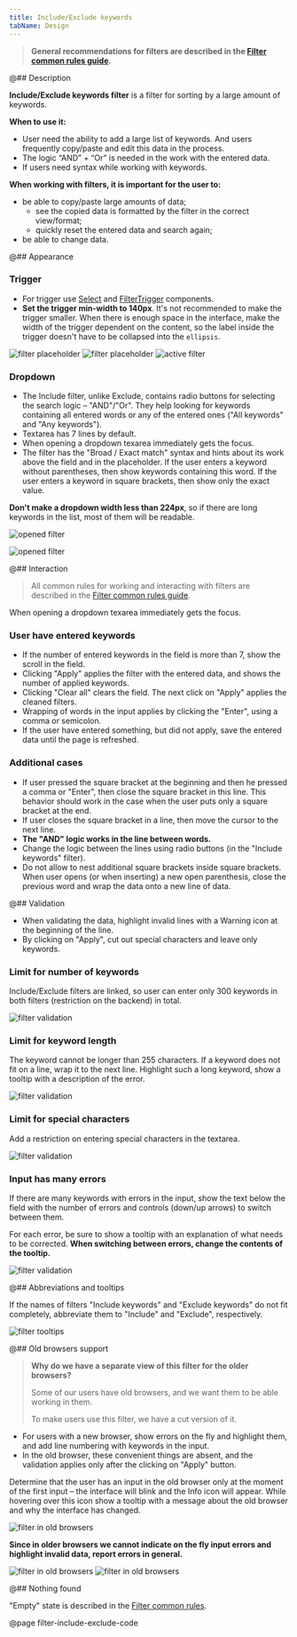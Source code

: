 ```yaml
---
title: Include/Exclude keywords
tabName: Design
---
```


> **General recommendations for filters are described in the [Filter common rules guide](/filter-group/filter-rules/).**

@## Description

**Include/Exclude keywords filter** is a filter for sorting by a large amount of keywords.

**When to use it:**

- User need the ability to add a large list of keywords. And users frequently copy/paste and edit this data in the process.
- The logic “AND” + “Or” is needed in the work with the entered data.
- If users need syntax while working with keywords.

**When working with filters, it is important for the user to:**

- be able to copy/paste large amounts of data;
  - see the copied data is formatted by the filter in the correct view/format;
  - quickly reset the entered data and search again;
- be able to change data.

@## Appearance

### Trigger

- For trigger use [Select](/components/select/) and [FilterTrigger](/components/filter-trigger/) components.
- **Set the trigger min-width to 140px**. It's not recommended to make the trigger smaller. When there is enough space in the interface, make the width of the trigger dependent on the content, so the label inside the trigger doesn't have to be collapsed into the `ellipsis`.

![filter placeholder](static/placeholder-include.png)
![filter placeholder](static/placeholder-exclude.png)
![active filter](static/active-include-exclude.png)

### Dropdown

- The Include filter, unlike Exclude, contains radio buttons for selecting the search logic – "AND"/"Or". They help looking for keywords containing all entered words or any of the entered ones ("All keywords" and "Any keywords").
- Textarea has 7 lines by default.
- When opening a dropdown texarea immediately gets the focus.
- The filter has the "Broad / Exact match" syntax and hints about its work above the field and in the placeholder. If the user enters a keyword without parentheses, then show keywords containing this word. If the user enters a keyword in square brackets, then show only the exact value.

**Don't make a dropdown width less than 224px**, so if there are long keywords in the list, most of them will be readable.

![opened filter](static/opened-include.png)

![opened filter](static/opened-exclude.png)

@## Interaction

> All common rules for working and interacting with filters are described in the [Filter common rules guide](/filter-group/filter-rules/).

When opening a dropdown texarea immediately gets the focus.

### User have entered keywords

- If the number of entered keywords in the field is more than 7, show the scroll in the field.
- Clicking "Apply" applies the filter with the entered data, and shows the number of applied keywords.
- Clicking "Clear all" clears the field. The next click on "Apply" applies the cleaned filters.
- Wrapping of words in the input applies by clicking the "Enter", using a comma or semicolon.
- If the user have entered something, but did not apply, save the entered data until the page is refreshed.

### Additional cases

- If user pressed the square bracket at the beginning and then he pressed a comma or "Enter", then close the square bracket in this line. This behavior should work in the case when the user puts only a square bracket at the end.
- If user closes the square bracket in a line, then move the cursor to the next line.
- **The "AND" logic works in the line between words.**
- Change the logic between the lines using radio buttons (in the "Include keywords" filter).
- Do not allow to nest additional square brackets inside square brackets. When user opens (or when inserting) a new open parenthesis, close the previous word and wrap the data onto a new line of data.

@## Validation

- When validating the data, highlight invalid lines with a Warning icon at the beginning of the line.
- By clicking on "Apply", cut out special characters and leave only keywords.

### Limit for number of keywords

Include/Exclude filters are linked, so user can enter only 300 keywords in both filters (restriction on the backend) in total.

![filter validation](static/validation-1.png)

### Limit for keyword length

The keyword cannot be longer than 255 characters. If a keyword does not fit on a line, wrap it to the next line. Highlight such a long keyword, show a tooltip with a description of the error.

![filter validation](static/validation-2.png)

### Limit for special characters

Add a restriction on entering special characters in the textarea.

![filter validation](static/validation-3.png)

### Input has many errors

If there are many keywords with errors in the input, show the text below the field with the number of errors and controls (down/up arrows) to switch between them.

For each error, be sure to show a tooltip with an explanation of what needs to be corrected. **When switching between errors, change the contents of the tooltip.**

![filter validation](static/many-errors.png)

@## Abbreviations and tooltips

If the names of filters "Include keywords" and "Exclude keywords" do not fit completely, abbreviate them to "Include" and "Exclude", respectively.

![filter tooltips](static/tooltips.png)

@## Old browsers support

> **Why do we have a separate view of this filter for the older browsers?**
>
> Some of our users have old browsers, and we want them to be able working in them.
>
> To make users use this filter, we have a cut version of it.

- For users with a new browser, show errors on the fly and highlight them, and add line numbering with keywords in the input.
- In the old browser, these convenient things are absent, and the validation applies only after the clicking on "Apply" button.

Determine that the user has an input in the old browser only at the moment of the first input – the interface will blink and the Info icon will appear. While hovering over this icon show a tooltip with a message about the old browser and why the interface has changed.

![filter in old browsers](static/old-browser-1.png)

**Since in older browsers we cannot indicate on the fly input errors and highlight invalid data, report errors in general.**

![filter in old browsers](static/old-browser-2.png)
![filter in old browsers](static/old-browser-3.png)

@## Nothing found

"Empty" state is described in the [Filter common rules](/filter-group/filter-rules/).

@page filter-include-exclude-code
